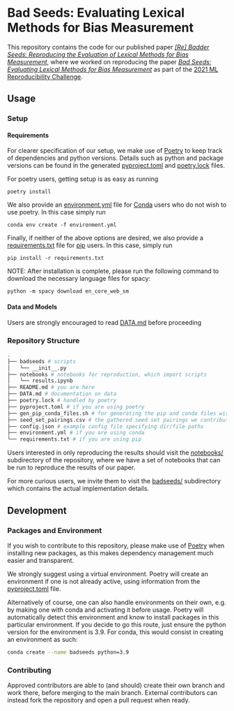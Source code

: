 # Bad Seeds: Evaluating Lexical Methods for Bias Measurement

This repository contains the code for our published paper [_[Re] Badder Seeds: Reproducing the Evaluation of Lexical Methods for Bias Measurement_](https://zenodo.org/record/6574705), where we worked on reproducing the paper
[_Bad Seeds: Evaluating Lexical Methods for Bias Measurement_](https://aclanthology.org/2021.acl-long.148/) as part of the
[2021 ML Reproducibility Challenge](https://paperswithcode.com/rc2021/).

## Usage

### Setup

#### Requirements

For clearer specification of our setup, we make use of
[Poetry](https://python-poetry.org/) to keep track of dependencies and python
versions. Details such as python and package versions can be found in the
generated [pyproject.toml](pyproject.toml) and [poetry.lock](poetry.lock) files.

For poetry users, getting setup is as easy as running

```terminal
poetry install
```

We also provide an [environment.yml](environment.yml) file for
[Conda](https://docs.conda.io/projects/conda/en/latest/index.html) users who do
not wish to use poetry. In this case simply run

```terminal
conda env create -f environment.yml
```

Finally, if neither of the above options are desired, we also provide a
[requirements.txt](requirements.txt) file for
[pip](https://pypi.org/project/pip/) users. In this case, simply run

```terminal
pip install -r requirements.txt
```

NOTE: After installation is complete, please run the following command to
download the necessary language files for spacy:

```console
python -m spacy download en_core_web_sm
```

#### Data and Models

Users are strongly encouraged to read [DATA.md](DATA.md) before proceeding

### Repository Structure

```bash
.
├── badseeds # scripts
│   └── __init__.py
├── notebooks # notebooks for reproduction, which import scripts
│   └── results.ipynb
├── README.md # you are here
├── DATA.md # documentation on data
├── poetry.lock # handled by poetry
├── pyproject.toml # if you are using poetry
├── gen_pip_conda_files.sh # for generating the pip and conda files with poetry
├── seed_set_pairings.csv # the gathered seed set pairings we contribute
├── config.json # example config file specifying dir/file paths
├── environment.yml # if you are using conda
└── requirements.txt # if you are using pip
```

Users interested in only reproducing the results should visit the
[notebooks/](notebooks/) subdirectory of the repository, where we have a set of
notebooks that can be run to reproduce the results of our paper.

For more curious users, we invite them to visit the [badseeds/](badseeds/)
subdirectory which contains the actual implementation details.

## Development

### Packages and Environment

If you wish to contribute to this repository, please make use of
[Poetry](./https://python-poetry.org/) when installing new packages, as this
makes dependency management much easier and transparent.

We strongly suggest using a virtual environment. Poetry will create an
environment if one is not already active, using information from the
[pyproject.toml](pyproject.toml) file.

Alternatively of course, one can also handle environments on their own, e.g. by
making one with conda and activating it before usage. Poetry will automatically
detect this environment and know to install packages in this particular
environment. If you decide to go this route, just ensure the python version for
the environment is 3.9. For conda, this would consist in creating an environment
as such:

```bash
conda create --name badseeds python=3.9
```

### Contributing

Approved contributors are able to (and should) create their own branch and work
there, before merging to the main branch. External contributors can instead fork
the repository and open a pull request when ready.
